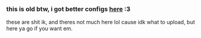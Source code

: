 ### this is old btw, i got better configs [here](https://github.com/popcornman209/hyprland-dotFiles) :3

these are shit ik, and theres not much here lol cause idk what to upload, but here ya go if you want em.
